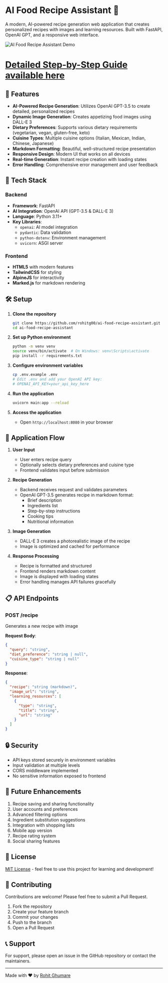 # AI Food Recipe Assistant 🍳

A modern, AI-powered recipe generation web application that creates personalized recipes with images and learning resources. Built with FastAPI, OpenAI GPT, and a responsive web interface.

![AI Food Recipe Assistant Demo](images/image.png)

# [Detailed Step-by-Step Guide available here](https://ghumare64.medium.com/host-your-first-ai-app-in-seconds-with-sevalla-bf577794b601)

## 🌟 Features

- **AI-Powered Recipe Generation**: Utilizes OpenAI GPT-3.5 to create detailed, personalized recipes
- **Dynamic Image Generation**: Creates appetizing food images using DALL-E 3
- **Dietary Preferences**: Supports various dietary requirements (vegetarian, vegan, gluten-free, keto)
- **Cuisine Types**: Multiple cuisine options (Italian, Mexican, Indian, Chinese, Japanese)
- **Markdown Formatting**: Beautiful, well-structured recipe presentation
- **Responsive Design**: Modern UI that works on all devices
- **Real-time Generation**: Instant recipe creation with loading states
- **Error Handling**: Comprehensive error management and user feedback

## 🚀 Tech Stack

### Backend
- **Framework**: FastAPI
- **AI Integration**: OpenAI API (GPT-3.5 & DALL-E 3)
- **Language**: Python 3.11+
- **Key Libraries**:
  - `openai`: AI model integration
  - `pydantic`: Data validation
  - `python-dotenv`: Environment management
  - `uvicorn`: ASGI server

### Frontend
- **HTML5** with modern features
- **TailwindCSS** for styling
- **AlpineJS** for interactivity
- **Marked.js** for markdown rendering

## 🛠️ Setup

1. **Clone the repository**
   ```bash
   git clone https://github.com/rohitg00/ai-food-recipe-assistant.git
   cd ai-food-recipe-assistant
   ```

2. **Set up Python environment**
   ```bash
   python -m venv venv
   source venv/bin/activate  # On Windows: venv\Scripts\activate
   pip install -r requirements.txt
   ```

3. **Configure environment variables**
   ```bash
   cp .env.example .env
   # Edit .env and add your OpenAI API key:
   # OPENAI_API_KEY=your_api_key_here
   ```

4. **Run the application**
   ```bash
   uvicorn main:app --reload
   ```

5. **Access the application**
   - Open `http://localhost:8080` in your browser

## 🌊 Application Flow

1. **User Input**
   - User enters recipe query
   - Optionally selects dietary preferences and cuisine type
   - Frontend validates input before submission

2. **Recipe Generation**
   - Backend receives request and validates parameters
   - OpenAI GPT-3.5 generates recipe in markdown format:
     - Brief description
     - Ingredients list
     - Step-by-step instructions
     - Cooking tips
     - Nutritional information

3. **Image Generation**
   - DALL-E 3 creates a photorealistic image of the recipe
   - Image is optimized and cached for performance

4. **Response Processing**
   - Recipe is formatted and structured
   - Frontend renders markdown content
   - Image is displayed with loading states
   - Error handling manages API failures gracefully

## 📋 API Endpoints

### POST /recipe
Generates a new recipe with image

**Request Body**:
```json
{
  "query": "string",
  "diet_preference": "string | null",
  "cuisine_type": "string | null"
}
```

**Response**:
```json
{
  "recipe": "string (markdown)",
  "image_url": "string",
  "learning_resources": [
    {
      "type": "string",
      "title": "string",
      "url": "string"
    }
  ]
}
```

## 🔒 Security

- API keys stored securely in environment variables
- Input validation at multiple levels
- CORS middleware implemented
- No sensitive information exposed to frontend

## 🎯 Future Enhancements

1. Recipe saving and sharing functionality
2. User accounts and preferences
3. Advanced filtering options
4. Ingredient substitution suggestions
5. Integration with shopping lists
6. Mobile app version
7. Recipe rating system
8. Social sharing features

## 📝 License

[MIT License](LICENSE) - feel free to use this project for learning and development!

## 🤝 Contributing

Contributions are welcome! Please feel free to submit a Pull Request.

1. Fork the repository
2. Create your feature branch
3. Commit your changes
4. Push to the branch
5. Open a Pull Request

## 📞 Support

For support, please open an issue in the GitHub repository or contact the maintainers.

---
Made with ❤️ by [Rohit Ghumare](https://github.com/rohitg00)
